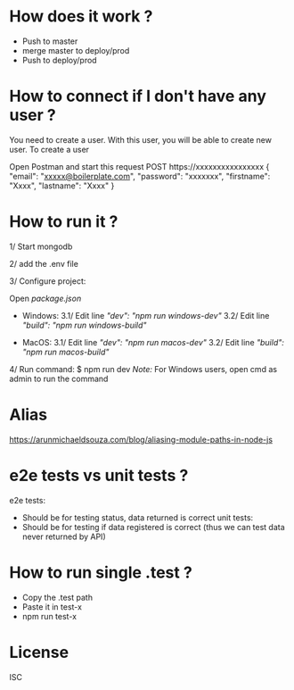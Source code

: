 # How does it work ?

- Push to master
- merge master to deploy/prod
- Push to deploy/prod

# How to connect if I don't have any user ?

You need to create a user.
With this user, you will be able to create new user.
To create a user

Open Postman and start this request
POST https://xxxxxxxxxxxxxxxx
{
"email": "xxxxx@boilerplate.com",
"password": "xxxxxxx",
"firstname": "Xxxx",
"lastname": "Xxxx"
}

# How to run it ?

1/ Start mongodb

2/ add the .env file

3/ Configure project:

Open _package.json_

- Windows:
  3.1/ Edit line _"dev": "npm run windows-dev"_
  3.2/ Edit line _"build": "npm run windows-build"_

- MacOS:
  3.1/ Edit line _"dev": "npm run macos-dev"_
  3.2/ Edit line _"build": "npm run macos-build"_

4/ Run command:
\$ npm run dev
_Note:_ For Windows users, open cmd as admin to run the command

# Alias

https://arunmichaeldsouza.com/blog/aliasing-module-paths-in-node-js

# e2e tests vs unit tests ?

e2e tests:

- Should be for testing status, data returned is correct
  unit tests:
- Should be for testing if data registered is correct
  (thus we can test data never returned by API)

# How to run single .test ?

- Copy the .test path
- Paste it in test-x
- npm run test-x

# License

ISC
